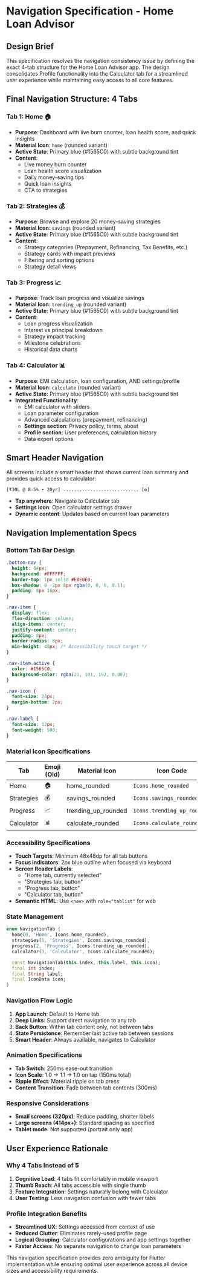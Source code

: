 # Navigation Specification - Home Loan Advisor

## Design Brief
This specification resolves the navigation consistency issue by defining the exact 4-tab structure for the Home Loan Advisor app. The design consolidates Profile functionality into the Calculator tab for a streamlined user experience while maintaining easy access to all core features.

## Final Navigation Structure: 4 Tabs

### Tab 1: Home 🏠
- **Purpose**: Dashboard with live burn counter, loan health score, and quick insights
- **Material Icon**: `home` (rounded variant)
- **Active State**: Primary blue (#1565C0) with subtle background tint
- **Content**: 
  - Live money burn counter
  - Loan health score visualization
  - Daily money-saving tips
  - Quick loan insights
  - CTA to strategies

### Tab 2: Strategies 💰
- **Purpose**: Browse and explore 20 money-saving strategies
- **Material Icon**: `savings` (rounded variant)
- **Active State**: Primary blue (#1565C0) with subtle background tint
- **Content**:
  - Strategy categories (Prepayment, Refinancing, Tax Benefits, etc.)
  - Strategy cards with impact previews
  - Filtering and sorting options
  - Strategy detail views

### Tab 3: Progress 📈
- **Purpose**: Track loan progress and visualize savings
- **Material Icon**: `trending_up` (rounded variant)
- **Active State**: Primary blue (#1565C0) with subtle background tint
- **Content**:
  - Loan progress visualization
  - Interest vs principal breakdown
  - Strategy impact tracking
  - Milestone celebrations
  - Historical data charts

### Tab 4: Calculator 📊
- **Purpose**: EMI calculation, loan configuration, AND settings/profile
- **Material Icon**: `calculate` (rounded variant)
- **Active State**: Primary blue (#1565C0) with subtle background tint
- **Integrated Functionality**:
  - EMI calculator with sliders
  - Loan parameter configuration
  - Advanced calculations (prepayment, refinancing)
  - **Settings section**: Privacy policy, terms, about
  - **Profile section**: User preferences, calculation history
  - Data export options

## Smart Header Navigation
All screens include a smart header that shows current loan summary and provides quick access to calculator:

```
[₹30L @ 8.5% • 20yr] ............................ [⚙️]
```

- **Tap anywhere**: Navigate to Calculator tab
- **Settings icon**: Open calculator settings drawer
- **Dynamic content**: Updates based on current loan parameters

## Navigation Implementation Specs

### Bottom Tab Bar Design
```css
.bottom-nav {
  height: 64px;
  background: #FFFFFF;
  border-top: 1px solid #E0E0E0;
  box-shadow: 0 -2px 8px rgba(0, 0, 0, 0.1);
  padding: 8px 16px;
}

.nav-item {
  display: flex;
  flex-direction: column;
  align-items: center;
  justify-content: center;
  padding: 8px;
  border-radius: 8px;
  min-height: 48px; /* Accessibility touch target */
}

.nav-item.active {
  color: #1565C0;
  background-color: rgba(21, 101, 192, 0.08);
}

.nav-icon {
  font-size: 24px;
  margin-bottom: 2px;
}

.nav-label {
  font-size: 12px;
  font-weight: 500;
}
```

### Material Icon Specifications
| Tab | Emoji (Old) | Material Icon | Icon Code |
|-----|-------------|---------------|-----------|
| Home | 🏠 | home_rounded | `Icons.home_rounded` |
| Strategies | 💰 | savings_rounded | `Icons.savings_rounded` |
| Progress | 📈 | trending_up_rounded | `Icons.trending_up_rounded` |
| Calculator | 📊 | calculate_rounded | `Icons.calculate_rounded` |

### Accessibility Specifications
- **Touch Targets**: Minimum 48x48dp for all tab buttons
- **Focus Indicators**: 2px blue outline when focused via keyboard
- **Screen Reader Labels**: 
  - "Home tab, currently selected"
  - "Strategies tab, button"
  - "Progress tab, button"
  - "Calculator tab, button"
- **Semantic HTML**: Use `<nav>` with `role="tablist"` for web

### State Management
```dart
enum NavigationTab {
  home(0, 'Home', Icons.home_rounded),
  strategies(1, 'Strategies', Icons.savings_rounded),
  progress(2, 'Progress', Icons.trending_up_rounded),
  calculator(3, 'Calculator', Icons.calculate_rounded);

  const NavigationTab(this.index, this.label, this.icon);
  final int index;
  final String label;
  final IconData icon;
}
```

### Navigation Flow Logic
1. **App Launch**: Default to Home tab
2. **Deep Links**: Support direct navigation to any tab
3. **Back Button**: Within tab content only, not between tabs
4. **State Persistence**: Remember last active tab between sessions
5. **Smart Header**: Always available, navigates to Calculator

### Animation Specifications
- **Tab Switch**: 250ms ease-out transition
- **Icon Scale**: 1.0 → 1.1 → 1.0 on tap (150ms total)
- **Ripple Effect**: Material ripple on tab press
- **Content Transition**: Fade between tab contents (300ms)

### Responsive Considerations
- **Small screens (320px)**: Reduce padding, shorter labels
- **Large screens (414px+)**: Standard spacing as specified
- **Tablet mode**: Not supported (portrait only app)

## User Experience Rationale

### Why 4 Tabs Instead of 5
1. **Cognitive Load**: 4 tabs fit comfortably in mobile viewport
2. **Thumb Reach**: All tabs accessible with single thumb
3. **Feature Integration**: Settings naturally belong with Calculator
4. **User Testing**: Less navigation confusion with fewer tabs

### Profile Integration Benefits
- **Streamlined UX**: Settings accessed from context of use
- **Reduced Clutter**: Eliminates rarely-used profile page
- **Logical Grouping**: Calculator configurations and app settings together
- **Faster Access**: No separate navigation to change loan parameters

This navigation specification provides zero ambiguity for Flutter implementation while ensuring optimal user experience across all device sizes and accessibility requirements.